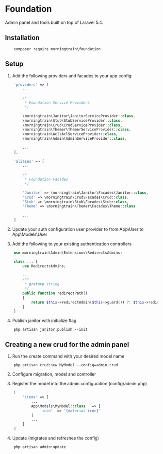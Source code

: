 # Foundation

Admin panel and tools built on top of Laravel 5.4.

## Installation

```shell
    composer require morningtrain\foundation
```

## Setup

1. Add the following providers and facades to your app config:

```php
    'providers' => [
        ... 
        
        /*
         * Foundation Service Providers
         */

        \morningtrain\Janitor\JanitorServiceProvider::class,
        \morningtrain\Stub\StubServiceProvider::class,
        \morningtrain\Crud\CrudServiceProvider::class,
        \morningtrain\Themer\ThemerServiceProvider::class,
        \morningtrain\Acl\AclServiceProvider::class,
        \morningtrain\Admin\AdminServiceProvider::class,
        
        ...
    ],
    
    'aliases' => [
        ...
        
        /*
         * Foundation Facades
         */

        'Janitor' => \morningtrain\Janitor\Facades\Janitor::class,
        'Crud' => \morningtrain\Crud\Facades\Crud::class,
        'Stub' => \morningtrain\Stub\Facades\Stub::class,
        'Theme' => \morningtrain\Themer\Facades\Theme::class
        
        ...
    ]
```

2. Update your auth configuration user provider to from App\User to App\Models\User

3. Add the following to your existing authentication controllers
```php
    use morningtrain\Admin\Extensions\RedirectsAdmins;

    class ... {
        use RedirectsAdmins;
        
        ...
        /**
         * @return string
         */
        public function redirectPath()
        {
            return $this->redirectAdmin($this->guard()) ?: $this->redirectTo;
        }
    }
```

4. Publish janitor with initialize flag

```shell
    php artisan janitor:publish --init
```

## Creating a new crud for the admin panel

1. Run the create command with your desired model name
```shell
    php artisan crud:new MyModel --config=admin.crud
```

2. Configure migration, model and controller

3. Register the model into the admin configuration (config/admin.php)
```php
    [
        'items' => [
            ...
            App\Models\MyModel::class   => [
                'icon'  => '{material-icon}'
            ]
            ...
        ]
    ]
```

4. Update (migrates and refreshes the config)
```shell
    php artisan admin:update
```